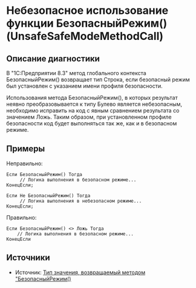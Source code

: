 # Небезопасное использование функции БезопасныйРежим() (UnsafeSafeModeMethodCall)

<!-- Блоки выше заполняются автоматически, не трогать -->
## Описание диагностики
<!-- Описание диагностики заполняется вручную. Необходимо понятным языком описать смысл и схему работу -->
В "1С:Предприятии 8.3" метод глобального контекста БезопасныйРежим() возвращает тип Строка, 
если безопасный режим был установлен с указанием имени профиля безопасности.

Использования метода БезопасныйРежим(),
 в которых результат неявно преобразовывается к типу Булево является небезопасным, 
 необходимо исправить на код с явным сравнением результата со значением Ложь. 
 Таким образом, при установленном профиле безопасности код будет выполняться так же, как и в безопасном режиме.
## Примеры
<!-- В данном разделе приводятся примеры, на которые диагностика срабатывает, а также можно привести пример, как можно исправить ситуацию -->
Неправильно:
```bsl
Если БезопасныйРежим() Тогда
     // Логика выполнения в безопасном режиме...
КонецЕсли;

Если Не БезопасныйРежим() Тогда
     // Логика выполнения в небезопасном режиме...
КонецЕсли;
```
Правильно:
```bsl
Если БезопасныйРежим() <> Ложь Тогда
    // Логика выполнения в безопасном режиме...
КонецЕсли
```
## Источники
<!-- Необходимо указывать ссылки на все источники, из которых почерпнута информация для создания диагностики -->

* Источник: [Тип значения, возвращаемый методом "БезопасныйРежим()](https://its.1c.ru/db/metod8dev#content:5293:hdoc:izmenenie_bezopasnyjrezhim)
